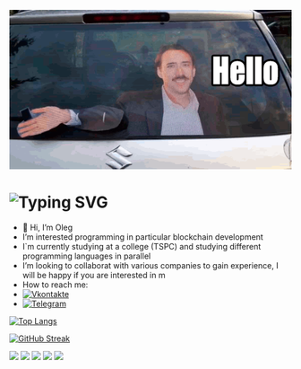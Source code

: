 ![Header](https://github.com/wr479/wr479/blob/main/hello-2.gif)

![Typing SVG](https://readme-typing-svg.herokuapp.com?font=Fira+Code&pause=1000&vCenter=true&width=435&lines=Hello+everyone!+I+am+Oleg.+;I+am+engaged+in+programming.)
=======


- 👋 Hi, I’m Oleg 
- I’m interested programming in particular blockchain development
- I`m currently studying at a college (TSPC) and studying different programming languages in parallel
- I’m looking to collaborat  with various companies to gain experience, I will be happy if you are interested in m
- How to reach me: 
- [![Vkontakte](https://img.shields.io/badge/-Vkontakte-000000?style=flat-sqaure&logo=Vk&logoColor=0077ff)](https://vk.com/icecreamka163)
- [![Telegram](https://img.shields.io/badge/-Telegram-000000?style=flat-sqaure&logo=telegram&logoColor=27A0D9)](https://t.me/wr479)

[![Top Langs](https://github-readme-stats.vercel.app/api/top-langs/?username=wr479)](https://github.com/anuraghazra/github-readme-stats)


[![GitHub Streak](https://github-readme-streak-stats.herokuapp.com/?user=wr479)](https://git.io/streak-stats)


![](https://github-profile-summary-cards.vercel.app/api/cards/profile-details?username=wr479&theme=solarized_dark)
![](https://github-profile-summary-cards.vercel.app/api/cards/most-commit-language?username=wr479&theme=solarized_dark)
![](https://github-profile-summary-cards.vercel.app/api/cards/repos-per-language?username=wr479&theme=solarized_dark)
![](https://github-profile-summary-cards.vercel.app/api/cards/stats?username=wr479&theme=solarized_dark)
![](https://github-profile-summary-cards.vercel.app/api/cards/productive-time?username=wr479&theme=solarized_dark)


